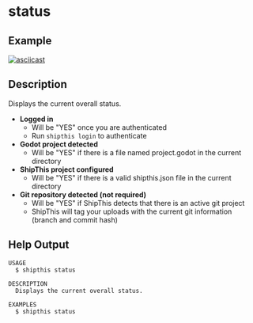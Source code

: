 # status

## Example

[![asciicast](https://asciinema.org/a/zK1v4E15evLKt5NYidnlGZSim.svg)](https://asciinema.org/a/zK1v4E15evLKt5NYidnlGZSim)

## Description

Displays the current overall status.

- **Logged in**
  - Will be "YES" once you are authenticated
  - Run `shipthis login` to authenticate
- **Godot project detected**
  - Will be "YES" if there is a file named project.godot in the current directory
- **ShipThis project configured**
  - Will be "YES" if there is a valid shipthis.json file in the current directory
- **Git repository detected (not required)**
  - Will be "YES" if ShipThis detects that there is an active git project
  - ShipThis will tag your uploads with the current git information (branch and commit hash)

## Help Output

```
USAGE
  $ shipthis status

DESCRIPTION
  Displays the current overall status.

EXAMPLES
  $ shipthis status
```